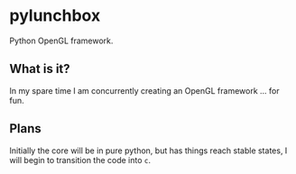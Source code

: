# pylunchbox
Python OpenGL framework.

## What is it?
In my spare time I am concurrently creating an OpenGL framework ... for fun.  

## Plans
Initially the core will be in pure python, but has things reach stable states, 
I will begin to transition the code into `c`.
